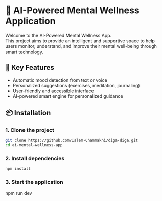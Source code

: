# 🧠 AI-Powered Mental Wellness Application

Welcome to the AI-Powered Mental Wellness App.  
This project aims to provide an intelligent and supportive space to help users monitor, understand, and improve their mental well-being through smart technology.

## 🚀 Key Features

- Automatic mood detection from text or voice
- Personalized suggestions (exercises, meditation, journaling)
- User-friendly and accessible interface
- AI-powered smart engine for personalized guidance

## 📦 Installation

### 1. Clone the project

```bash
git clone https://github.com/Islem-Chammakhi/diga-diga.git
cd ai-mental-wellness-app
```

### 2.  Install dependencies
```bash
npm install
```

### 3.  Start the application
npm run dev
